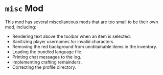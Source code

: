 # `misc` Mod
This mod has several miscellaneous mods that are too small to be their own mod, including:
* Rendering text above the toolbar when an item is selected.
* Sanitizing player usernames for invalid characters.
* Removing the red background from unobtainable items in the inventory.
* Loading the bundled language file.
* Printing chat messages to the log.
* Implementing crafting remainders.
* Correcting the profile directory.
